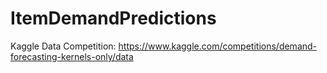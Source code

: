 # ItemDemandPredictions
Kaggle Data Competition: https://www.kaggle.com/competitions/demand-forecasting-kernels-only/data
